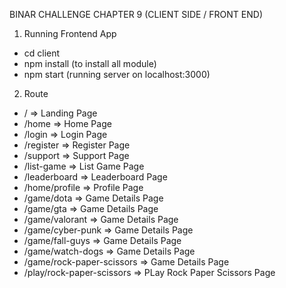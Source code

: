 BINAR CHALLENGE CHAPTER 9 (CLIENT SIDE / FRONT END)

1. Running Frontend App
- cd client
- npm install (to install all module)
- npm start (running server on localhost:3000)

2. Route
- / => Landing Page
- /home => Home Page
- /login => Login Page
- /register => Register Page
- /support => Support Page
- /list-game => List Game Page
- /leaderboard => Leaderboard Page
- /home/profile => Profile Page
- /game/dota => Game Details Page
- /game/gta => Game Details Page
- /game/valorant => Game Details Page
- /game/cyber-punk => Game Details Page
- /game/fall-guys => Game Details Page
- /game/watch-dogs => Game Details Page
- /game/rock-paper-scissors => Game Details Page
- /play/rock-paper-scissors => PLay Rock Paper Scissors Page